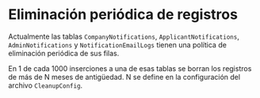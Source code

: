 # Eliminación periódica de registros

Actualmente las tablas `CompanyNotifications`, `ApplicantNotifications`, 
`AdminNotifications` y `NotificationEmailLogs` tienen una política de 
eliminación periódica de sus filas.

En 1 de cada 1000 inserciones a una de esas tablas se borran los registros de 
más de N meses de antigüedad. N se define en la configuración del 
archivo `CleanupConfig`.
